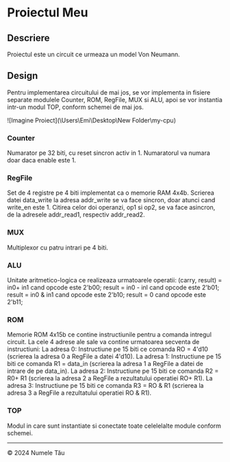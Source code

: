# Proiectul Meu 


## Descriere
Proiectul este un circuit ce urmeaza un model Von Neumann.

## Design
Pentru implementarea circuitului de mai jos, se vor implementa in fisiere separate modulele Counter, ROM, RegFile, MUX si ALU, apoi se vor instantia intr-un modul TOP, conform schemei de mai jos.

![Imagine Proiect](\Users\Emi\Desktop\New Folder\my-cpu)

### Counter
Numarator pe 32 biti, cu reset sincron activ in 1. Numaratorul va numara doar daca enable este 1.


### RegFile
Set de 4 registre pe 4 biti implementat ca o memorie RAM 4x4b. Scrierea datei data_write la adresa addr_write se va face sincron, doar atunci cand write_en este 1. Citirea celor doi operanzi, op1 si op2, se va face asincron, de la adresele addr_read1, respectiv addr_read2.

### MUX
Multiplexor cu patru intrari pe 4 biti.


### ALU
Unitate aritmetico-logica ce realizeaza urmatoarele operatii:
(carry, result) = in0+ in1 cand opcode este 2'b00;
result = in0 - inl cand opcode este 2'b01;
result = in0 & in1 cand opcode este 2'b10;
result = 0 cand opcode este 2'b11;


### ROM
Memorie ROM 4x15b ce contine instructiunile pentru a comanda intregul circuit. La cele 4 adrese ale sale va contine urmatoarea secventa de instructiuni:
La adresa 0: Instructiune pe 15 biti ce comanda RO = 4'd10 (scrierea la adresa 0 a RegFile a datei 4'd10).
La adresa 1: Instructiune pe 15 biti ce comanda R1 = data_in (scrierea la adresa 1 a RegFile a datei de intrare de pe data_in).
La adresa 2: Instructiune pe 15 biti ce comanda R2 = R0+ R1 (scrierea la adresa 2 a RegFile a rezultatului operatiei RO+ R1).
La adresa 3: Instructiune pe 15 biti ce comanda R3 = RO & R1 (scrierea la adresa 3 a RegFile a rezultatului operatiei RO & R1).


### TOP
Modul in care sunt instantiate si conectate toate celelelalte module conform schemei.

---
© 2024 Numele Tău
